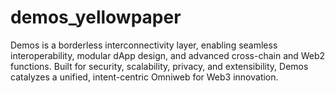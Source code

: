 # demos_yellowpaper
Demos is a borderless interconnectivity layer, enabling seamless interoperability, modular dApp design, and advanced cross-chain and Web2 functions. Built for security, scalability, privacy, and extensibility, Demos catalyzes a unified, intent-centric Omniweb for Web3 innovation.

